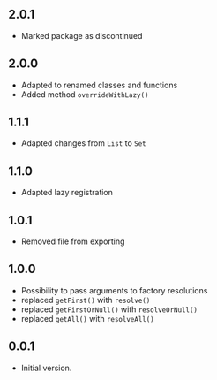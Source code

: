 ## 2.0.1

- Marked package as discontinued

## 2.0.0

- Adapted to renamed classes and functions
- Added method `overrideWithLazy()`

## 1.1.1

- Adapted changes from `List` to `Set`

## 1.1.0

- Adapted lazy registration

## 1.0.1

- Removed file from exporting

## 1.0.0

- Possibility to pass arguments to factory resolutions
- replaced `getFirst()` with `resolve()`
- replaced `getFirstOrNull()` with `resolveOrNull()`
- replaced `getAll()` with `resolveAll()`

## 0.0.1

- Initial version.
